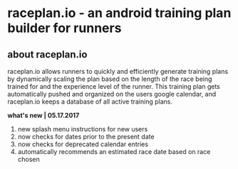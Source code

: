 # **raceplan.io - an android training plan builder for runners**

## **about raceplan.io**
raceplan.io allows runners to quickly and efficiently generate training plans by dynamically scaling the plan based on the length of the race being trained for and the experience level of the runner. This training plan gets automatically pushed and organized on the users google calendar, and raceplan.io keeps a database of all active training plans. 

**what's new | 05.17.2017**
1. new splash menu instructions for new users
2. now checks for dates prior to the present date
3. now checks for deprecated calendar entries
4. automatically recommends an estimated race date based on race chosen
